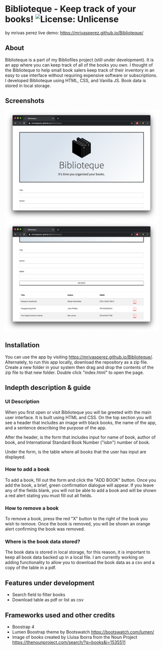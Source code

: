 # Biblioteque - Keep track of your books! ![License: Unlicense]((https://img.shields.io/badge/license-Unlicense-blue.svg)((http://unlicense.org/)))
by mrivas perez live demo: <https://mrivasperez.github.io/Biblioteque/>

## About
Biblioteque is a part of my Bibliofiles project (still under development). It is an app where you can keep track of all of the books you own. I thought of the Biblioteque to help small book salers keep track of their inventory in an easy to use interface without requiring expensive software or subscriptions. I developed Biblioteque using HTML, CSS, and Vanilla JS. Book data is stored in local storage.

## Screenshots
![](assets/screenshot.png)
![](assets/screenshot2.png)

## Installation
You can use the app by visiting <https://mrivasperez.github.io/Biblioteque/>. Alternately, to run this app locally, download the repository as a zip file. Create a new folder in your system then drag and drop the contents of the zip file to that new folder. Double click "index.html" to open the page.

## Indepth description & guide
### UI Description
When you first open or visit Biblioteque you will be greeted with the main user interface. It is built using HTML and CSS. On the top section you will see a header that includes an image with black books, the name of the app, and a sentence describing the purpose of the app.

After the header, is the form that includes input for name of book, author of book, and International Standard Book Number ("isbn") number of book.

Under the form, is the table where all books that the user has input are displayed.

### How to add a book
To add a book, fill out the form and click the "ADD BOOK" button. Once you add the book, a brief, green confirmation dialogue will appear. If you leave any of the fields blank, you will not be able to add a book and will be shown a red alert stating you must fill out all fields.

### How to remove a book
To remove a book, press the red "X" button to the right of the book you wish to remove. Once the book is removed, you will be shown an orange alert confirming the book was removed.

### Where is the book data stored?
The book data is stored in local storage, for this reason, it is important to keep all book data backed up in a local file. I am currently working on adding functionality to allow you to download the book data as a csv and a copy of the table in a pdf.


## Features under development
- Search field to filter books
- Download table as pdf or list as csv

## Frameworks used and other credits
- Boostrap 4
- Lumen Boostrap theme by Bootswatch <https://bootswatch.com/lumen/>
- Image of books created by Lluisa Iborra from the Noun Project <https://thenounproject.com/search/?q=books&i=1535511>
